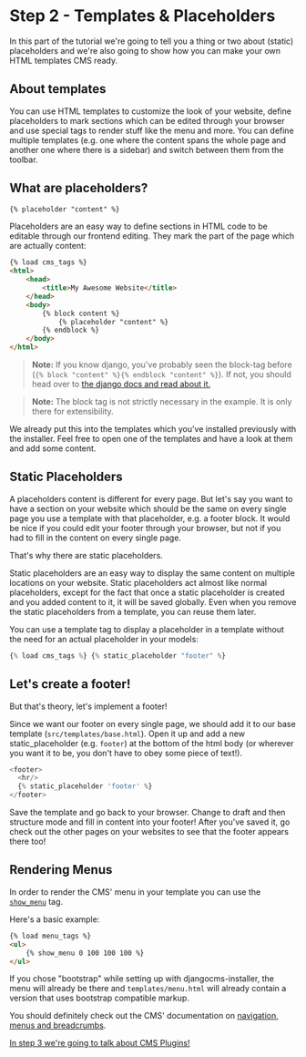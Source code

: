 Step 2 - Templates & Placeholders
=================================

In this part of the tutorial we're going to tell you a thing or two about (static) placeholders and we're also going to show how you can make your own HTML templates CMS ready.

About templates
---------------

You can use HTML templates to customize the look of your website, define placeholders to mark sections which can be edited through your browser and use special tags to render stuff like the menu and more. You can define multiple templates (e.g. one where the content spans the whole page and another one where there is a sidebar) and switch between them from the toolbar.

What are placeholders?
---------------------

```html
{% placeholder "content" %}
```

Placeholders are an easy way to define sections in HTML code to be editable through our frontend editing. They mark the part of the page which are actually content:

```html
{% load cms_tags %}
<html>
    <head>
        <title>My Awesome Website</title>
    </head>
    <body>
        {% block content %}
            {% placeholder "content" %}
        {% endblock %}
    </body>
</html>
```

> **Note:** If you know django, you've probably seen the block-tag before (`{% block "content" %}{% endblock "content" %}`). If not, you should head over to [the django docs and read about it.](https://docs.djangoproject.com/en/dev/topics/templates/)

> **Note:** The block tag is not strictly necessary in the example. It is only there for extensibility.

We already put this into the templates which you've installed previously with the installer. Feel free to open one of the templates and have a look at them and add some content.


Static Placeholders
-------------------

A placeholders content is different for every page. But let's say you want to have a section on your website which should be the same on every single page you use a template with that placeholder, e.g. a footer block. It would be nice if you could edit your footer through your browser, but not if you had to fill in the content on every single page.

That's why there are static placeholders.

Static placeholders are an easy way to display the same content on multiple locations on your website. Static placeholders act almost like normal placeholders, except for the fact that once a static placeholder is created and you added content to it, it will be saved globally. Even when you remove the static placeholders from a template, you can reuse them later.

You can use a template tag to display a placeholder in a template without the need for an actual placeholder in your models:

```python
{% load cms_tags %} {% static_placeholder "footer" %}
```

Let's create a footer!
----------------------

But that's theory, let's implement a footer!

Since we want our footer on every single page, we should add it to our base template (`src/templates/base.html`). Open it up and add a new static_placeholder (e.g. `footer`) at the bottom of the html body (or wherever you want it to be, you don't have to obey some piece of text!).

```python
<footer>
  <hr/>
  {% static_placeholder 'footer' %}
</footer>
```


Save the template and go back to your browser. Change to draft and then structure mode and fill in content into your footer! After you've saved it, go check out the other pages on your websites to see that the footer appears there too!


Rendering Menus
---------------

In order to render the CMS' menu in your template you can use the [`show_menu`](http://docs.django-cms.org/en/develop/getting_started/navigation.html#show-menu) tag.

Here's a basic example:
```html
{% load menu_tags %}
<ul>
    {% show_menu 0 100 100 100 %}
</ul>
```

If you chose "bootstrap" while setting up with djangocms-installer, the menu will already be there and ``templates/menu.html`` will already contain a version that uses bootstrap compatible markup.

You should definitely check out the CMS' documentation on [navigation, menus and breadcrumbs](http://django-cms.readthedocs.org/en/latest/basic_reference/navigation.html).

[In step 3 we're going to talk about CMS Plugins!](https://github.com/Chive/djangocms-tutorial/blob/master/Step%203%20-%20CMS%20Plugins.md)
